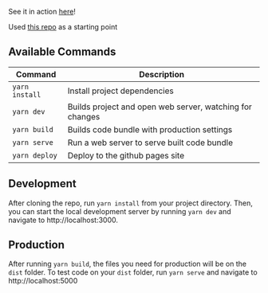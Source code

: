 See it in action <a href="https://github.com/gwprice115/trax">here</a>!

Used <a href="https://github.com/geocine/phaser3-rollup-typescript.git">this repo</a> as a starting point

## Available Commands

| Command | Description |
|---------|-------------|
| `yarn install` | Install project dependencies |
| `yarn dev` | Builds project and open web server, watching for changes |
| `yarn build` | Builds code bundle with production settings  |
| `yarn serve` | Run a web server to serve built code bundle |
| `yarn deploy` | Deploy to the github pages site |

## Development

After cloning the repo, run `yarn install` from your project directory. Then, you can start the local development
server by running `yarn dev` and navigate to http://localhost:3000.

## Production

After running `yarn build`, the files you need for production will be on the `dist` folder. To test code on your `dist` folder, run `yarn serve` and navigate to http://localhost:5000

